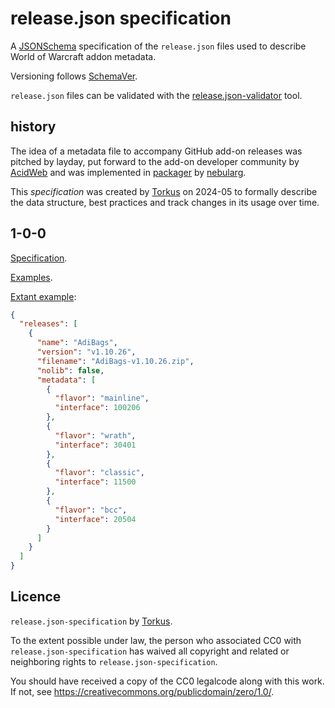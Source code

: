 # release.json specification

A [JSONSchema](https://json-schema.org/overview/what-is-jsonschema) specification of the `release.json` files used to
describe World of Warcraft addon metadata.

Versioning follows [SchemaVer](https://snowplow.io/blog/introducing-schemaver-for-semantic-versioning-of-schemas/#schemaver).

`release.json` files can be validated with the [release.json-validator](https://github.com/ogri-la/release.json-validator) tool.

## history

The idea of a metadata file to accompany GitHub add-on releases was pitched by layday, put forward to the add-on developer community by [AcidWeb](https://github.com/AcidWeb) and was implemented in [packager](https://github.com/BigWigsMods/packager) by [nebularg](https://github.com/nebularg).

This *specification* was created by [Torkus](https://github.com/torkus) on 2024-05 to formally describe the data structure, best practices and track
changes in its usage over time.

## 1-0-0

[Specification](1-0-0/schema.json).

[Examples](1-0-0/examples/).

[Extant example](https://github.com/AdiAddons/AdiBags/releases/tag/v1.10.26):

```json
{
  "releases": [
    {
      "name": "AdiBags",
      "version": "v1.10.26",
      "filename": "AdiBags-v1.10.26.zip",
      "nolib": false,
      "metadata": [
        {
          "flavor": "mainline",
          "interface": 100206
        },
        {
          "flavor": "wrath",
          "interface": 30401
        },
        {
          "flavor": "classic",
          "interface": 11500
        },
        {
          "flavor": "bcc",
          "interface": 20504
        }
      ]
    }
  ]
}
```

## Licence

`release.json-specification` by [Torkus](https://github.com/torkus).

To the extent possible under law, the person who associated CC0 with
`release.json-specification` has waived all copyright and related or neighboring rights
to `release.json-specification`.

You should have received a copy of the CC0 legalcode along with this
work. If not, see <https://creativecommons.org/publicdomain/zero/1.0/>.
